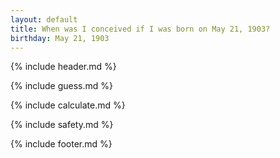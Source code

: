 ```yaml
---
layout: default
title: When was I conceived if I was born on May 21, 1903?
birthday: May 21, 1903
---
```


{% include header.md %}

{% include guess.md %}

{% include calculate.md %}

{% include safety.md %}

{% include footer.md %}



